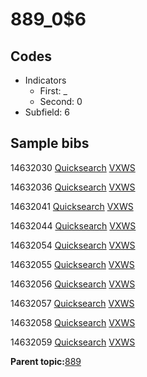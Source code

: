 # 889\_0$6

## Codes

-   Indicators
    -   First: \_
    -   Second: 0
-   Subfield: 6

## Sample bibs

14632030 [Quicksearch](https://search.library.yale.edu/catalog/14632030) [VXWS](http://prodorbis.library.yale.edu:7014/vxws/GetHoldingsService?bibId=14632030)

14632036 [Quicksearch](https://search.library.yale.edu/catalog/14632036) [VXWS](http://prodorbis.library.yale.edu:7014/vxws/GetHoldingsService?bibId=14632036)

14632041 [Quicksearch](https://search.library.yale.edu/catalog/14632041) [VXWS](http://prodorbis.library.yale.edu:7014/vxws/GetHoldingsService?bibId=14632041)

14632044 [Quicksearch](https://search.library.yale.edu/catalog/14632044) [VXWS](http://prodorbis.library.yale.edu:7014/vxws/GetHoldingsService?bibId=14632044)

14632054 [Quicksearch](https://search.library.yale.edu/catalog/14632054) [VXWS](http://prodorbis.library.yale.edu:7014/vxws/GetHoldingsService?bibId=14632054)

14632055 [Quicksearch](https://search.library.yale.edu/catalog/14632055) [VXWS](http://prodorbis.library.yale.edu:7014/vxws/GetHoldingsService?bibId=14632055)

14632056 [Quicksearch](https://search.library.yale.edu/catalog/14632056) [VXWS](http://prodorbis.library.yale.edu:7014/vxws/GetHoldingsService?bibId=14632056)

14632057 [Quicksearch](https://search.library.yale.edu/catalog/14632057) [VXWS](http://prodorbis.library.yale.edu:7014/vxws/GetHoldingsService?bibId=14632057)

14632058 [Quicksearch](https://search.library.yale.edu/catalog/14632058) [VXWS](http://prodorbis.library.yale.edu:7014/vxws/GetHoldingsService?bibId=14632058)

14632059 [Quicksearch](https://search.library.yale.edu/catalog/14632059) [VXWS](http://prodorbis.library.yale.edu:7014/vxws/GetHoldingsService?bibId=14632059)

**Parent topic:**[889](../../tags/889/889.md)

